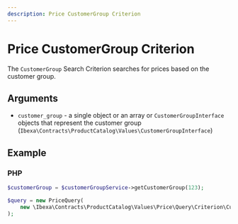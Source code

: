 ```yaml
---
description: Price CustomerGroup Criterion
---
```


# Price CustomerGroup Criterion

The `CustomerGroup` Search Criterion searches for prices based on the customer group.

## Arguments

- `customer_group` - a single object or an array or `CustomerGroupInterface` objects that represent the customer group (`Ibexa\Contracts\ProductCatalog\Values\CustomerGroupInterface`)

## Example

### PHP

``` php
$customerGroup = $customerGroupService->getCustomerGroup(123);

$query = new PriceQuery( 
    new \Ibexa\Contracts\ProductCatalog\Values\Price\Query\Criterion\CustomerGroup($customerGroup)
);
```
